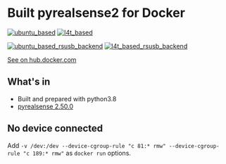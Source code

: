 # Built pyrealsense2 for Docker

[![ubuntu_based](https://github.com/nixone/pyrealsense2-docker/actions/workflows/ubuntu_based.yml/badge.svg)](https://github.com/nixone/pyrealsense2-docker/actions/workflows/ubuntu_based.yml)
[![l4t_based](https://github.com/nixone/pyrealsense2-docker/actions/workflows/l4t_based.yml/badge.svg)](https://github.com/nixone/pyrealsense2-docker/actions/workflows/l4t_based.yml)

[![ubuntu_based_rsusb_backend](https://github.com/nixone/pyrealsense2-docker/actions/workflows/ubuntu-rsusb-backend.yml/badge.svg)](https://github.com/nixone/pyrealsense2-docker/actions/workflows/ubuntu-rsusb-backend.yml)
[![l4t_based_rsusb_backend](https://github.com/nixone/pyrealsense2-docker/actions/workflows/l4t_based_rsusb_backend.yml/badge.svg)](https://github.com/nixone/pyrealsense2-docker/actions/workflows/l4t_based_rsusb_backend.yml)

[See on hub.docker.com](https://hub.docker.com/r/nixone/pyrealsense2)

## What's in

* Built and prepared with python3.8
* [pyrealsense 2.50.0](https://github.com/IntelRealSense/librealsense/tree/master/wrappers/python)

## No device connected

Add `-v /dev:/dev --device-cgroup-rule "c 81:* rmw" --device-cgroup-rule "c 189:* rmw"` as `docker run` options. 
